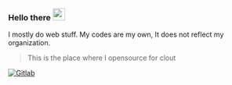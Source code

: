 <h3>Hello there <img src="https://camo.githubusercontent.com/2019d90b5d6b109833b6e130852e36fce013bb14/68747470733a2f2f63756c746f667468657061727479706172726f742e636f6d2f706172726f74732f68642f6c6170746f705f706172726f742e676966" width="25px"></h3>
I mostly do web stuff. My codes are my own, It does not reflect my organization.

>This is the place where I opensource for clout

[![Gitlab](https://img.shields.io/badge/-Gitlab-orange)](https://gitlab.com/izqalan)
